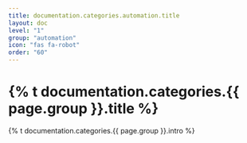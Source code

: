 ```yaml
---
title: documentation.categories.automation.title
layout: doc
level: "1"
group: "automation"
icon: "fas fa-robot"
order: "60"
---
```


# {% t documentation.categories.{{ page.group }}.title %}

{% t documentation.categories.{{ page.group }}.intro %}

